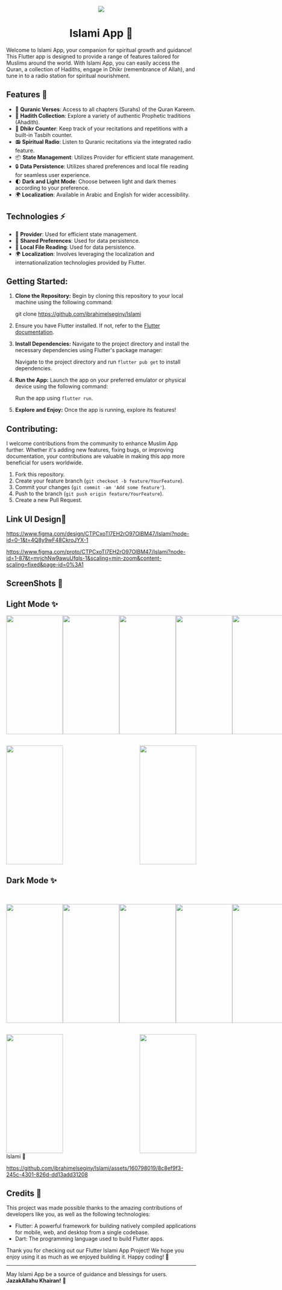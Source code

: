   <p align="center">
<img src="https://github.com/ibrahimelseginy/News/assets/160798019/977f3b41-ea8a-45a1-b9e8-534acd0d3d1f.png"
  </p>
 
<h1 align="center"> Islami App 🕌</h1>



Welcome to Islami App, your companion for spiritual growth and guidance! This Flutter app is designed to provide a range of features tailored for Muslims around the world. With Islami App, you can easily access the Quran, a collection of Hadiths, engage in Dhikr (remembrance of Allah), and tune in to a radio station for spiritual nourishment.

## Features 🚀

- 📖 **Quranic Verses**: Access to all chapters (Surahs) of the Quran Kareem.
- 🕌 **Hadith Collection**: Explore a variety of authentic Prophetic traditions (Ahadith).
- 📿 **Dhikr Counter**: Keep track of your recitations and repetitions with a built-in Tasbih counter.
- 📻 **Spiritual Radio**: Listen to Quranic recitations via the integrated radio feature.
- 📦 **State Management**: Utilizes Provider for efficient state management.
- 🔒 **Data Persistence**: Utilizes shared preferences and local file reading for seamless user experience.
- 🌓 **Dark and Light Mode**: Choose between light and dark themes according to your preference.
- 🌍 **Localization**: Available in Arabic and English for wider accessibility.

## Technologies ⚡

- 🔄 **Provider**: Used for efficient state management.
- 💾 **Shared Preferences**: Used for data persistence.
- 📂 **Local File Reading**: Used for data persistence.
- 🌍 **Localization**: Involves leveraging the localization and internationalization technologies provided by Flutter.

## Getting Started:

1. **Clone the Repository:** Begin by cloning this repository to your local machine using the following command:
   
     git clone https://github.com/ibrahimelseginy/Islami

2.  Ensure you have Flutter installed. If not, refer to the [Flutter documentation](https://flutter.dev/docs/get-started/install).

3. **Install Dependencies:** Navigate to the project directory and install the necessary dependencies using Flutter's package manager:

   Navigate to the project directory and run `flutter pub get` to install dependencies.
   
3. **Run the App:** Launch the app on your preferred emulator or physical device using the following command:
 
      Run the app using `flutter run`.

4. **Explore and Enjoy:** Once the app is running, explore its features!  

## Contributing:
I welcome contributions from the community to enhance Muslim App further. Whether it's adding new features, fixing bugs, or improving documentation, your contributions are valuable in making this app more beneficial for users worldwide.

1. Fork this repository.
2. Create your feature branch (`git checkout -b feature/YourFeature`).
3. Commit your changes (`git commit -am 'Add some feature'`).
4. Push to the branch (`git push origin feature/YourFeature`).
5. Create a new Pull Request.

##  Link UI Design🔗

https://www.figma.com/design/CTPCxoTl7EH2rO97OlBM47/Islami?node-id=0-1&t=4Q8y9wF48CkroJYX-1

https://www.figma.com/proto/CTPCxoTl7EH2rO97OlBM47/Islami?node-id=1-87&t=mrjchNw9awuUfqls-1&scaling=min-zoom&content-scaling=fixed&page-id=0%3A1

## ScreenShots 📸  

## Light Mode ✨
<div style="display: flex; justify-content: space-between;">

<img src="https://github.com/ibrahimelseginy/Islami/assets/160798019/7c8e5b48-e245-4c11-9fb5-f8a55c65dc11.png " width="150" height="315">
<img src="https://github.com/ibrahimelseginy/Islami/assets/160798019/a208289e-b27e-4003-a284-5a335f6f4a82.png " width="150" height="315">
<img src="https://github.com/ibrahimelseginy/Islami/assets/160798019/74a2db6d-5341-443c-8777-ca04a38f2876.png " width="150" height="315">
<img src="https://github.com/ibrahimelseginy/Islami/assets/160798019/a97674a8-cf60-4886-b4f9-d29c8a6e5401.png " width="150" height="315">
<img src="https://github.com/ibrahimelseginy/Islami/assets/160798019/b57eef86-52b1-41f6-9a74-9b5e60547acf.png " width="150" height="315">

</div>

<div style="display: flex; justify-content: space-between; margin-top: 30px;">
<img src="https://github.com/ibrahimelseginy/Islami/assets/160798019/2b23aa4c-14aa-4b21-9569-5875be67eae3.png " width="150" height="315">
<img src="https://github.com/ibrahimelseginy/Islami/assets/160798019/7ec0576c-12dd-4960-897a-c785ed74258f.png " width="150" height="315">
</div>



## Dark Mode ✨
<div style="display: flex; justify-content: space-between; margin-top: 50px;">
 
<img src="https://github.com/ibrahimelseginy/Islami/assets/160798019/de8eeb1b-8242-48aa-98fb-863f3460d6b4.png " width="150" height="315">
<img src="https://github.com/ibrahimelseginy/Islami/assets/160798019/228476bd-2db5-4658-ba55-96a4fc205a30.png " width="150" height="315">
<img src="https://github.com/ibrahimelseginy/Islami/assets/160798019/005c21e7-bcc7-478f-9557-0b1bfac8f937.png " width="150" height="315">
<img src="https://github.com/ibrahimelseginy/Islami/assets/160798019/54b9ab1f-a725-4336-a0d7-4d6fda02420c.png " width="150" height="315">
<img src="https://github.com/ibrahimelseginy/Islami/assets/160798019/15cde50e-dbd3-4ba2-9506-bf8ad22de9ad.png " width="150" height="315"> 
</div>

<div style="display: flex; justify-content: space-between; margin-top: 30px;">
<img src="https://github.com/ibrahimelseginy/Islami/assets/160798019/a9e2226f-69e3-4bdd-92e5-3c1dec56308c.png " width="150" height="315">
<img src="https://github.com/ibrahimelseginy/Islami/assets/160798019/596f36cc-802b-4447-82c0-26cd071e638a.png " width="150" height="315">
</div>


<div>  Islami 🕌</div>  

https://github.com/ibrahimelseginy/Islami/assets/160798019/8c8ef9f3-245c-4301-826d-dd13add31208

## Credits 🙌

This project was made possible thanks to the amazing contributions of developers like you, as well as the following technologies:

- Flutter: A powerful framework for building natively compiled applications for mobile, web, and desktop from a single codebase.
- Dart: The programming language used to build Flutter apps.

Thank you for checking out our Flutter Islami App Project! We hope you enjoy using it as much as we enjoyed building it. Happy coding! 🎉

---
May Islami App be a source of guidance and blessings for users. **JazakAllahu Khairan!** 🌟
